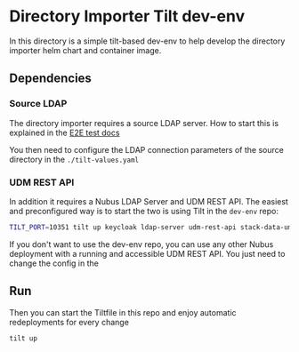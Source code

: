 # Directory Importer Tilt dev-env

In this directory is a simple tilt-based dev-env
to help develop the directory importer helm chart and container image.

## Dependencies

### Source LDAP

The directory importer requires a source LDAP server.
How to start this is explained in the [E2E test docs](../tests/e2e/README.md)

You then need to configure the LDAP connection parameters
of the source directory in the `./tilt-values.yaml`

### UDM REST API

In addition it requires a Nubus LDAP Server and UDM REST API.
The easiest and preconfigured way is to start the two
is using Tilt in the `dev-env` repo:
```sh
TILT_PORT=10351 tilt up keycloak ldap-server udm-rest-api stack-data-ums
```

If you don't want to use the dev-env repo, you can use any other Nubus deployment
with a running and accessible UDM REST API.
You just need to change the config in the 

## Run

Then you can start the Tiltfile in this repo
and enjoy automatic redeployments for every change

```sh
tilt up
```
